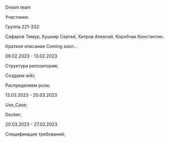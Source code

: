 Dream team

Участники.

Группа 221-332:

Сафаров Тимур, Кушнир Сергей, Хитров Алексей, Коробчак Константин.

Краткое описание 
Coming soon...


06.02.2023 - 13.02.2023

Структура репозитория;

Создаем wiki;

Распределяем роли;


13.03.2023 - 20.03.2023

Use_Case;

Docker;


20.03.2023 - 27.03.2023

Спецификация требований;